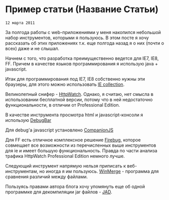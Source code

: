 <!--
{
  "draft": false,
  "tags": ["Программирование"]
}
-->

# Пример статьи (Название Статьи)

```blogEnginePageDate
12 марта 2011
```

За полгода работы с web-приложениями у меня накопился небольшой набор инструментов, которыми я пользуюсь. В этом посте я
хочу рассказать об этих приложениях т.к. еще полгода назад я о них (почти о всех) даже и не слышал.

Начнем с того, что разработка преимущественно ведется для IE7, IE8, FF. Причем в качестве языков программирования я
использую java + javascript.

Итак для программирования под IE7, IE8 собственно нужны эти браузеры, для этого можно
использовать [IE collection](http://finalbuilds.edskes.net/iecollection.htm).

Великолепный снифер - [HttpWatch](http://www.httpwatch.com/download/). Однако, я считаю, нет смысла в использовании
бесплатной версии, потому что в ней недостаточно функциональности, в отличии от Professional Edition.

В качестве инструмента просмотра html и javascript-консоли я использую [DebugBar](http://www.debugbar.com/?langage=en)

Для debug'a javascript установлено [СompanionJS](http://www.my-debugbar.com/wiki/CompanionJS/HomePage)

Для FF есть отличное комплексное решение [Firebug](http://firebug.ru/), которое совмещает все возможности из
перечисленных выше инструментов
для ie и имеет большую функциональность. Правда по части анализа трафика HttpWatch Professional Edition немного лучше.

Следующий инструмент напрямую нельзя приписать к веб-инструментам, но иногда я им
пользуюсь. [WinMerge](http://winmerge.org/) - программа для
сравнения различий между файлами.

Пользуясь правами автора блога хочу упомянуть еще об одной программке для декомпиляции jar
файлов - [JAD](http://www.varaneckas.com/jad).



